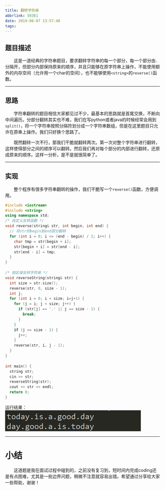 ```yaml
---
title: 翻转字符串
abbrlink: 50361
date: 2019-06-07 13:57:40
tags:
---
```


## 题目描述

&emsp;&emsp;这是一道经典的字符串题目，要求翻转字符串的每一个部分，每一个部分由`.`分隔开，但部分内部保持原来的顺序，并且只能够在原字符串上操作，不能使用额外的内存空间（允许用一个char的空间），也不能够使用`<string>`的`reverse()`函数。

<!-- more -->

---

## 思路

&emsp;&emsp;字符串翻转的题目相信大家都见过不少，最基本的思路就是首尾交换，不断向中间遍历。分部分翻转其实也不难，我们在写python或者java的时候经常会用到`split()`，将一个字符串按照分隔符划分成一个字符串数组，但是在这里题目只允许在原串上操作。我们只好换个思路了。

&emsp;&emsp;既然翻转一次不行，那我们干脆就翻转两次。第一次对整个字符串进行翻转，这样使得部分之间的顺序可以翻转。然后我们再对每个部分的内部进行翻转，还原成原来的顺序。这样一分析，是不是就很简单了。

---

## 实现

&emsp;&emsp;整个程序有很多字符串翻转的操作，我们干脆写一个`reverse()`函数，方便调用。

```c++
#include <iostream>
#include <string>
using namespace std;
/* 自定义反转函数 */
void reverse(string& str, int begin, int end) {
  // 将str的begin到end部分翻转
  for (int i = 0; i <= (end - begin) / 2; i++) {
    char tmp = str[begin + i];
    str[begin + i] = str[end - i];
    str[end - i] = tmp;
  }
}

/* 按区域反转字符串 */
void reverseString(string& str) {
  int size = str.size();
  reverse(str, 0, size - 1);
  int j;
  for (int i = 0; i < size; i=j+1) {
    for (j = i; j < size; j++) {
      if (str[j] == '.' || j == size - 1) {
        break;
      }
    }
    if (j == size - 1) {
      j++;
    }
    reverse(str, i, j - 1);
  }
}

int main() {
  string str;
  cin >> str;
  reverseString(str);
  cout << str << endl;
  return 0;
}
```

运行结果：![ReverseString](/images/reversestring.png)

---

# 小结

&emsp;&emsp;这道题是我在面试过程中碰到的，之前没有复习到，短时间内完成coding还是有点困难，尤其是一些边界问题，稍微不注意就容易出错。希望通过分享给大家一些帮助，谢谢！